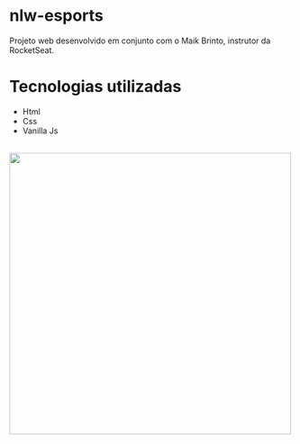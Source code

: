# nlw-esports
Projeto web desenvolvido em conjunto com o Maik Brinto, instrutor da RocketSeat.

# Tecnologias utilizadas

- Html
- Css
- Vanilla Js

<br>

<a href="https://github.com/oqapzin/nlw-esports"> 
  <img src="https://cdn.discordapp.com/attachments/780615034816036897/1085196163751362581/project_image.png" width="500">
</a>
